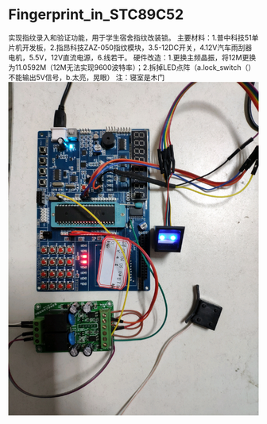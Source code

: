 # Fingerprint_in_STC89C52
实现指纹录入和验证功能，用于学生宿舍指纹改装锁。
主要材料：1.普中科技51单片机开发板，2.指昂科技ZAZ-050指纹模块，3.5-12DC开关，4.12V汽车雨刮器电机，5.5V，12V直流电源，6.线若干。
硬件改造：1.更换主频晶振，将12M更换为11.0592M（12M无法实现9600波特率）；2.拆掉LED点阵（a.lock_switch（）不能输出5V信号，b.太亮，晃眼）
注：寝室是木门
![image](https://github.com/aloneLuhui/FingerprintSTC89C52/blob/master/image/IMG_20181220_134509_1546110718726.jpg)
